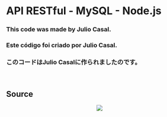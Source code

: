 <h1>API RESTful - MySQL - Node.js</h1>

<h3>This code was made by Julio Casal.</h3>

<h3>Este código foi criado por Julio Casal.</h3>

<h3>このコードはJulio Casalに作られましたのです。</h3>

<br>

<h2>Source</h2>
<a href="https://youtu.be/ZXdFisA_hOY">
  <p align="center">
    <img src="https://user-images.githubusercontent.com/82424514/188227427-47d27b78-edcc-4973-8311-0eb90486aa32.jpg">
  </p>
<a>

